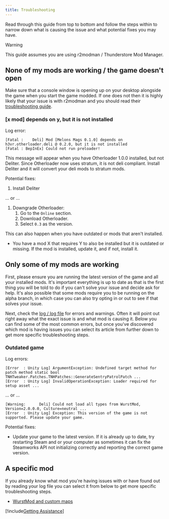 ```yaml
---
title: Troubleshooting
---
```


Read through this guide from top to bottom and follow the steps within to narrow down what is causing the issue and what potential fixes you may have.

> [!WARNING]
> This guide assumes you are using r2modman / Thunderstore Mod Manager.

## None of my mods are working / the game doesn't open

Make sure that a console window is opening up on your desktop alongside the game when you start the game modded. If one does not then it is highly likely that your issue is with r2modman and you should read their [troubleshooting guide](https://github.com/ebkr/r2modmanPlus/wiki/Why-aren%27t-my-mods-working%3F).

### [x mod] depends on y, but it is not installed

Log error:

```log
[Fatal :    Deli] Mod [Melons Mags 0.1.0] depends on h3vr.otherloader.deli @ 0.2.0, but it is not installed
[Fatal : BepInEx] Could not run preloader!
```

This message will appear when you have Otherloader 1.0.0 installed, but not Deliter. Since Otherloader now uses stratum, it is not deli compliant. Install Deliter and it will convert your deli mods to stratum mods.

Potential fixes:

1. Install Deliter

... or ...

1. Downgrade Otherloader:
   1. Go to the `Online` section.
   2. Download Otherloader.
   3. Select `0.3` as the version.

This can also happen when you have outdated or mods that aren't installed.

* You have a mod X that requires Y to also be installed but it is outdated or missing. If the mod is installed, update it, and if not, install it.

## Only some of my mods are working

First, please ensure you are running the latest version of the game and all your installed mods. It's important everything is up to date as that is the first thing you will be told to do if you can't solve your issue and decide ask for help. It's also possible that some mods require you to be running on the alpha branch, in which case you can also try opting in or out to see if that solves your issue.

Next, check the [log / log file](log_file.md) for errors and warnings. Often it will point out right away what the exact issue is and what mod is causing it. Below you can find some of the most common errors, but once you've discovered which mod is having issues you can select its article from further down to get more specific troubleshooting steps.


### Outdated game

Log errors:

```log
[Error  : Unity Log] ArgumentException: Undefined target method for patch method static bool TNHTweaker.Patches.TNHPatches::GenerateSentryPatrolPatch ...
[Error  : Unity Log] InvalidOperationException: Loader required for setup asset ...
```

... or ...

```log
[Warning:      Deli] Could not load all types from WurstMod, Version=2.0.0.0, Culture=neutral ...
[Error  : Unity Log] Exception: This version of the game is not supported. Please update your game.
```

Potential fixes:

* Update your game to the latest version. If it is already up to date, try restarting Steam and or your computer as sometimes it can fix the Steamworks API not initializing correctly and reporting the correct game version.

## A specific mod

If you already know what mod you're having issues with or have found out by reading your log file you can select it from below to get more specific troubleshooting steps.

* [WurstMod and custom maps](wurstmod.md)

[!include[Getting Assistance](getting_assistance.md)]
